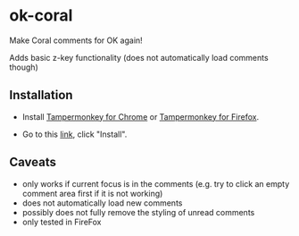 # ok-coral
Make Coral comments for OK again!

Adds basic z-key functionality (does not automatically load comments though)

## Installation 

- Install [Tampermonkey for Chrome](https://chrome.google.com/webstore/detail/tampermonkey/dhdgffkkebhmkfjojejmpbldmpobfkfo?hl=en)
or [Tampermonkey for Firefox](https://addons.mozilla.org/en-US/firefox/addon/tampermonkey/).

- Go to this [link](https://github.com/MikeSmithEU/ok-coral/raw/main/ok-coral.user.js), click "Install".

## Caveats

 - only works if current focus is in the comments (e.g. try to click an empty comment area first if it is not working)
 - does not automatically load new comments
 - possibly does not fully remove the styling of unread comments
 - only tested in FireFox
